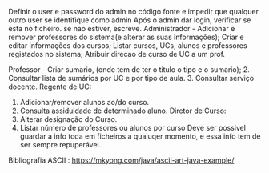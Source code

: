 
Definir o user e password do admin no código fonte e impedir que qualquer outro user se identifique como admin
Após o admin dar login, verificar se esta no ficheiro. se nao estiver, escreve.
Administrador - Adicionar e remover professores do sistema(e alterar as suas informações);
Criar e editar informações dos cursos;
Listar cursos, UCs, alunos e professores registados no sistema;
Atribuir direcao de curso de UC a um prof.


Professor - Criar sumario, (onde tem de ter o titulo o tipo e o sumario);
 2. Consultar lista de sumários por UC e por tipo de aula. 
3. Consultar serviço docente. 
Regente de UC:
 1. Adicionar/remover alunos ao/do curso.
 2. Consulta assiduidade de determinado aluno. 
Diretor de Curso: 
1. Alterar designação do Curso.
2. Listar número de professores ou alunos por curso
Deve ser possivel guardar a info toda em ficheiros a qualuqer momento, e essa info tem de ser sempre repuperável. 

Bibliografia
    ASCII : https://mkyong.com/java/ascii-art-java-example/

